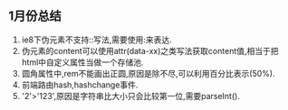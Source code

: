 ## 1月份总结

1. ie8下伪元素不支持::写法,需要使用:来表达.
2. 伪元素的content可以使用attr(data-xx)之类写法获取content值,相当于把html中自定义属性当做一个存储池.
3. 圆角属性中,rem不能画出正圆,原因是除不尽,可以利用百分比表示(50%).
4. 前端路由hash,hashchange事件.
5. '2'>'123',原因是字符串比大小只会比较第一位,需要parseInt().